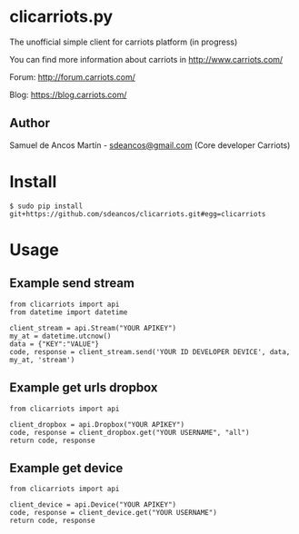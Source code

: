 clicarriots.py
===============

The unofficial simple client for carriots platform (in progress)

You can find more information about carriots in http://www.carriots.com/ 

Forum: http://forum.carriots.com/

Blog: https://blog.carriots.com/

Author
------

Samuel de Ancos Martín - sdeancos@gmail.com (Core developer Carriots)


Install
=======

	$ sudo pip install git+https://github.com/sdeancos/clicarriots.git#egg=clicarriots

Usage
=====

Example send stream
-------------------
	from clicarriots import api
	from datetime import datetime

	client_stream = api.Stream("YOUR APIKEY")
	my_at = datetime.utcnow()
	data = {"KEY":"VALUE"}
	code, response = client_stream.send('YOUR ID DEVELOPER DEVICE', data, my_at, 'stream')

Example get urls dropbox
------------------------
	from clicarriots import api

	client_dropbox = api.Dropbox("YOUR APIKEY")
	code, response = client_dropbox.get("YOUR USERNAME", "all")
	return code, response
	
Example get device
------------------
	from clicarriots import api

	client_device = api.Device("YOUR APIKEY")
	code, response = client_device.get("YOUR USERNAME")
	return code, response
